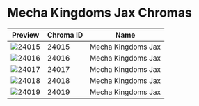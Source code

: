 # Mecha Kingdoms Jax Chromas

| Preview | Chroma ID | Name |
|---------|-----------|------|
| ![24015](https://raw.communitydragon.org/latest/plugins/rcp-be-lol-game-data/global/default/v1/champion-chroma-images/24/24015.png) | 24015 | Mecha Kingdoms Jax |
| ![24016](https://raw.communitydragon.org/latest/plugins/rcp-be-lol-game-data/global/default/v1/champion-chroma-images/24/24016.png) | 24016 | Mecha Kingdoms Jax |
| ![24017](https://raw.communitydragon.org/latest/plugins/rcp-be-lol-game-data/global/default/v1/champion-chroma-images/24/24017.png) | 24017 | Mecha Kingdoms Jax |
| ![24018](https://raw.communitydragon.org/latest/plugins/rcp-be-lol-game-data/global/default/v1/champion-chroma-images/24/24018.png) | 24018 | Mecha Kingdoms Jax |
| ![24019](https://raw.communitydragon.org/latest/plugins/rcp-be-lol-game-data/global/default/v1/champion-chroma-images/24/24019.png) | 24019 | Mecha Kingdoms Jax |